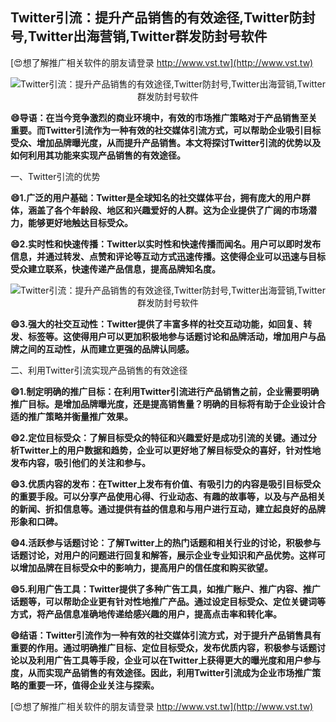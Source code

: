 ## **Twitter引流：提升产品销售的有效途径,Twitter防封号,Twitter出海营销,Twitter群发防封号软件**

[😍想了解推广相关软件的朋友请登录 http://www.vst.tw](http://www.vst.tw)

 <center><img src="https://vst.tw/MP4/tuiguang/png/8.png" alt="Twitter引流：提升产品销售的有效途径,Twitter防封号,Twitter出海营销,Twitter群发防封号软件"></center>

**😄导语：在当今竞争激烈的商业环境中，有效的市场推广策略对于产品销售至关重要。而Twitter引流作为一种有效的社交媒体引流方式，可以帮助企业吸引目标受众、增加品牌曝光度，从而提升产品销售。本文将探讨Twitter引流的优势以及如何利用其功能来实现产品销售的有效途径。**

一、Twitter引流的优势

**😄1.广泛的用户基础：Twitter是全球知名的社交媒体平台，拥有庞大的用户群体，涵盖了各个年龄段、地区和兴趣爱好的人群。这为企业提供了广阔的市场潜力，能够更好地触达目标受众。**

**😄2.实时性和快速传播：Twitter以实时性和快速传播而闻名。用户可以即时发布信息，并通过转发、点赞和评论等互动方式迅速传播。这使得企业可以迅速与目标受众建立联系，快速传递产品信息，提高品牌知名度。**

 <center><img src="https://vst.tw/MP4/tuiguang/png/7.png" alt="Twitter引流：提升产品销售的有效途径,Twitter防封号,Twitter出海营销,Twitter群发防封号软件"></center>

**😄3.强大的社交互动性：Twitter提供了丰富多样的社交互动功能，如回复、转发、标签等。这使得用户可以更加积极地参与话题讨论和品牌活动，增加用户与品牌之间的互动性，从而建立更强的品牌认同感。**

二、利用Twitter引流实现产品销售的有效途径

**😄1.制定明确的推广目标：在利用Twitter引流进行产品销售之前，企业需要明确推广目标。是增加品牌曝光度，还是提高销售量？明确的目标将有助于企业设计合适的推广策略并衡量推广效果。**

**😄2.定位目标受众：了解目标受众的特征和兴趣爱好是成功引流的关键。通过分析Twitter上的用户数据和趋势，企业可以更好地了解目标受众的喜好，针对性地发布内容，吸引他们的关注和参与。**

**😄3.优质内容的发布：在Twitter上发布有价值、有吸引力的内容是吸引目标受众的重要手段。可以分享产品使用心得、行业动态、有趣的故事等，以及与产品相关的新闻、折扣信息等。通过提供有益的信息和与用户进行互动，建立起良好的品牌形象和口碑。**

**😄4.活跃参与话题讨论：了解Twitter上的热门话题和相关行业的讨论，积极参与话题讨论，对用户的问题进行回复和解答，展示企业专业知识和产品优势。这样可以增加品牌在目标受众中的影响力，提高用户的信任度和购买欲望。**

**😄5.利用广告工具：Twitter提供了多种广告工具，如推广账户、推广内容、推广话题等，可以帮助企业更有针对性地推广产品。通过设定目标受众、定位关键词等方式，将产品信息准确地传递给感兴趣的用户，提高点击率和转化率。**

**😄结语：Twitter引流作为一种有效的社交媒体引流方式，对于提升产品销售具有重要的作用。通过明确推广目标、定位目标受众，发布优质内容，积极参与话题讨论以及利用广告工具等手段，企业可以在Twitter上获得更大的曝光度和用户参与度，从而实现产品销售的有效途径。因此，利用Twitter引流成为企业市场推广策略的重要一环，值得企业关注与探索。**

[😍想了解推广相关软件的朋友请登录 http://www.vst.tw](http://www.vst.tw)



